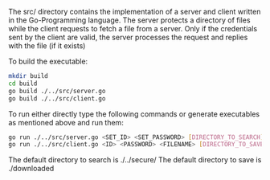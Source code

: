 The src/ directory contains the implementation of a server and client written in the 
Go-Programming language.
The server protects a directory of files while the client requests to fetch a file
from a server. Only if the credentials sent by the client are valid, the server 
processes the request and replies with the file (if it exists)

To build the executable:


```bash
mkdir build
cd build
go build ./../src/server.go
go build ./../src/client.go
```
To run either directly type the following commands or generate executables as 
mentioned above and run them:

```bash
go run ./../src/server.go <SET_ID> <SET_PASSWORD> [DIRECTORY_TO_SEARCH]
go run ./../src/client.go <ID> <PASSWORD> <FILENAME> [DIRECTORY_TO_SAVE]
```

The default directory to search is ./../secure/
The default directory to save is ./downloaded

